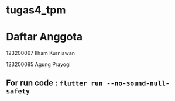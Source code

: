 # tugas4_tpm

# Daftar Anggota

123200067 Ilham Kurniawan

123200085 Agung Prayogi

## For run code : `flutter run --no-sound-null-safety`
